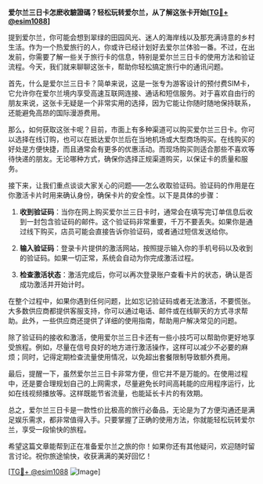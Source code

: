 **爱尔兰三日卡怎麽收驗證碼？轻松玩转爱尔兰，从了解这张卡开始[[TG💪+ @esim1088](https://t.me/s/esim1088)]**

提到爱尔兰，你可能会想到翠绿的田园风光、迷人的海岸线以及那充满诗意的乡村生活。作为一个热爱旅行的人，你或许已经计划好去爱尔兰体验一番。不过，在出发前，你需要了解一些关于旅行卡的信息，特别是爱尔兰三日卡的使用方法和验证流程。今天，我们就来聊聊这张卡，帮助你轻松搞定旅行中的通讯问题。

首先，什么是爱尔兰三日卡？简单来说，这是一张专为游客设计的预付费SIM卡，它允许你在爱尔兰境内享受高速互联网连接、通话和短信服务。对于喜欢自由行的朋友来说，这张卡无疑是一个非常实用的选择，因为它能让你随时随地保持联系，还能避免高昂的国际漫游费用。

那么，如何获取这张卡呢？目前，市面上有多种渠道可以购买爱尔兰三日卡。你可以选择在线订购，也可以在抵达爱尔兰后在当地机场或大型商场购买。在线购买的好处是方便快捷，而且通常会有更多的优惠活动。而现场购买则适合那些不喜欢等待快递的朋友。无论哪种方式，确保你选择正规渠道购买，以保证卡的质量和服务。

接下来，让我们重点谈谈大家关心的问题——怎么收取验证码。验证码的作用是在你激活卡片时用来确认身份，确保卡片的安全性。以下是具体的步骤：

1. **收到验证码**：当你在网上购买爱尔兰三日卡时，通常会在填写完订单信息后收到一封包含验证码的邮件。这个验证码非常重要，千万不要丢失。如果你是通过线下购买，店员可能会直接告诉你验证码，或者通过短信发送给你。

2. **输入验证码**：登录卡片提供的激活网站，按照提示输入你的手机号码以及收到的验证码。如果一切正常，系统会自动为你完成激活过程。

3. **检查激活状态**：激活完成后，你可以再次登录账户查看卡片的状态，确认是否成功激活并开始计时。

在整个过程中，如果你遇到任何问题，比如忘记验证码或者无法激活，不要慌张。大多数供应商都提供客服支持，你可以通过电话、邮件或在线聊天的方式寻求帮助。此外，一些供应商还提供了详细的使用指南，帮助用户解决常见的问题。

除了验证码的接收和激活，使用爱尔兰三日卡还有一些小技巧可以帮助你更好地享受旅程。例如，尽量在信号良好的地方进行激活操作，这样可以减少不必要的麻烦；同时，记得定期检查流量使用情况，以免超出套餐限制导致额外费用。

最后，提醒一下，虽然爱尔兰三日卡非常方便，但它并不是万能的。在使用过程中，还是要合理规划自己的上网需求，尽量避免长时间高耗能的应用程序运行，比如在线视频播放等。这样既能节省流量，也能延长卡片的有效期。

总之，爱尔兰三日卡是一款性价比极高的旅行必备品，无论是为了方便沟通还是满足娱乐需求，都非常值得入手。只要掌握了正确的使用方法，你就能轻松玩转爱尔兰，享受一段愉快的旅程。

希望这篇文章能帮到正在准备爱尔兰之旅的你！如果你还有其他疑问，欢迎随时留言讨论。祝你旅途愉快，收获满满的美好回忆！

[[TG💪+ @esim1088](https://t.me/s/esim1088) ![Image](https://i.postimg.cc/4NQfJmqS/Snipaste-2025-05-13-00-14-12.png)]